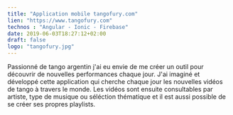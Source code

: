 ```yaml
---
title: "Application mobile tangofury.com"
lien: "https://www.tangofury.com"
technos : "Angular - Ionic - Firebase"
date: 2019-06-03T18:27:12+02:00
draft: false
logo: "tangofury.jpg"
---
```

Passionné de tango argentin j'ai eu envie de me créer un outil pour découvrir de nouvelles performances chaque jour. J'ai imaginé et développé cette application qui cherche chaque jour les nouvelles vidéos de tango à travers le monde. Les vidéos sont ensuite consultables par artiste, type de musique ou séléction thématique et il est aussi possible de se créer ses propres playlists.